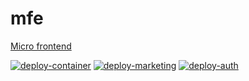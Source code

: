 # mfe
[Micro frontend](https://dhm3pedf42xwo.cloudfront.net)


[![deploy-container](https://github.com/oborovets/mfe/actions/workflows/container.yml/badge.svg)](https://github.com/oborovets/mfe/actions/workflows/container.yml) [![deploy-marketing](https://github.com/oborovets/mfe/actions/workflows/marketing.yml/badge.svg)](https://github.com/oborovets/mfe/actions/workflows/marketing.yml) [![deploy-auth](https://github.com/oborovets/mfe/actions/workflows/auth.yml/badge.svg)](https://github.com/oborovets/mfe/actions/workflows/auth.yml)
